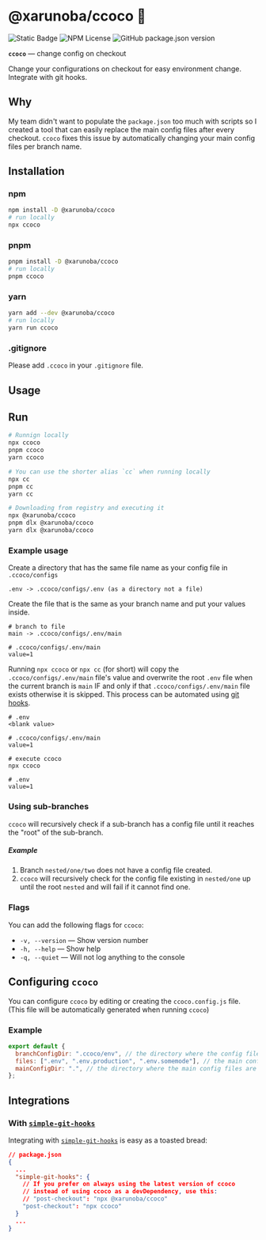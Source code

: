 # @xarunoba/ccoco 🥥

![Static Badge](https://img.shields.io/badge/Made_with-%E2%9D%A4%EF%B8%8F-red?style=for-the-badge) ![NPM License](https://img.shields.io/npm/l/%40xarunoba%2Fccoco?style=for-the-badge)
![GitHub package.json version](https://img.shields.io/github/package-json/v/xarunoba/ccoco?style=for-the-badge&logo=npm)

**`ccoco`** — change config on checkout

Change your configurations on checkout for easy environment change. Integrate with git hooks.

## Why

My team didn't want to populate the `package.json` too much with scripts so I created a tool that can easily replace the main config files after every checkout. `ccoco` fixes this issue by automatically changing your main config files per branch name.

## Installation

### npm

```bash
npm install -D @xarunoba/ccoco
# run locally
npx ccoco
```

### pnpm

```bash
pnpm install -D @xarunoba/ccoco
# run locally
pnpm ccoco
```

### yarn

```bash
yarn add --dev @xarunoba/ccoco
# run locally
yarn run ccoco
```

### .gitignore

Please add `.ccoco` in your `.gitignore` file.

## Usage

## Run

```bash
# Runnign locally
npx ccoco
pnpm ccoco
yarn ccoco

# You can use the shorter alias `cc` when running locally
npx cc
pnpm cc
yarn cc

# Downloading from registry and executing it
npx @xarunoba/ccoco
pnpm dlx @xarunoba/ccoco
yarn dlx @xarunoba/ccoco
```

### Example usage

Create a directory that has the same file name as your config file in `.ccoco/configs`

```
.env -> .ccoco/configs/.env (as a directory not a file)
```

Create the file that is the same as your branch name and put your values inside.

```
# branch to file
main -> .ccoco/configs/.env/main

# .ccoco/configs/.env/main
value=1
```

Running `npx ccoco` or `npx cc` (for short) will copy the `.ccoco/configs/.env/main` file's value and overwrite the root `.env` file when the current branch is `main` IF and only if that `.ccoco/configs/.env/main` file exists otherwise it is skipped. This process can be automated using [git hooks](#with-simple-git-hooks).

```
# .env
<blank value>

# .ccoco/configs/.env/main
value=1

# execute ccoco
npx ccoco

# .env
value=1
```

### Using sub-branches

`ccoco` will recursively check if a sub-branch has a config file until it reaches the "root" of the sub-branch.

##### Example

1. Branch `nested/one/two` does not have a config file created.
2. `ccoco` will recursively check for the config file existing in `nested/one` up until the root `nested` and will fail if it cannot find one.

### Flags

You can add the following flags for `ccoco`:

- `-v, --version` — Show version number
- `-h, --help` — Show help
- `-q, --quiet` — Will not log anything to the console

## Configuring `ccoco`

You can configure `ccoco` by editing or creating the `ccoco.config.js` file. (This file will be automatically generated when running `ccoco`)

### Example

```javascript
export default {
  branchConfigDir: ".ccoco/env", // the directory where the config files per branch are located. defaults to ".ccoco/configs"
  files: [".env", ".env.production", ".env.somemode"], // the main config files to be replaced, you can add more if you want. defaults to [".env"]
  mainConfigDir: ".", // the directory where the main config files are located. defaults to the root project directory, "."
};
```

## Integrations

### With [`simple-git-hooks`](https://github.com/toplenboren/simple-git-hooks)

Integrating with [`simple-git-hooks`](https://github.com/toplenboren/simple-git-hooks) is easy as a toasted bread:

```json
// package.json
{
  ...
  "simple-git-hooks": {
    // If you prefer on always using the latest version of ccoco
    // instead of using ccoco as a devDependency, use this:
    // "post-checkout": "npx @xarunoba/ccoco"
    "post-checkout": "npx ccoco"
  }
  ...
}
```
